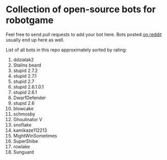 Collection of open-source bots for robotgame
==============

Feel free to send pull requests to add your bot here. Bots posted [on reddit](http://redd.it/1r2hxo) usually end up here as well. 

List of all bots in this repo approximately sorted by rating: 

1. ddzialak2
2. Stalins beard
3. stupid 2.7.2
4. stupid 2.7.1
5. stupid 2.7
6. stupid 2.6.1.0.1
7. stupid 2.6.1
8. DwarfDefender
9. stupid 2.6
10. blowcake
11. schmosby
12. Ghoulinator V
13. snoflake
14. kamikaze112213
15. MightWinSometimes
16. SuperShibe
17. rowlake
18. Sunguard
